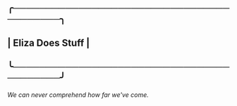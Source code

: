 ## ╭─────────────────────────────────────────╮

## |                Eliza Does Stuff                 |	


## ╰─────────────────────────────────────────╯
*We can never comprehend how far we've come.*